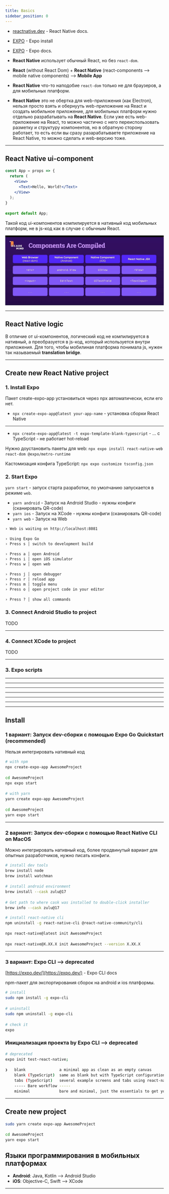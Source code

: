 ```yaml
---
title: Basics
sidebar_position: 0
---
```


- [reactnative.dev](https://reactnative.dev/) - React Native docs.
- [EXPO](https://reactnative.dev/docs/environment-setup) - Expo install
- [EXPO](https://expo.dev/) - Expo docs.

- **React Native** использует обычный React, но без `react-dom`.
- **React** (without React Dom) + **React Native** (react-components --> mobile native components) --> **Mobile App**
- **React Native** что-то наподобие `react-dom` только не для браузеров, а для мобильных платформ.
- **React Native** это не обертка для web-приложения (как Electron), нельзя просто взять и обернууть web-приложение на React и создать мобильное приложение, для мобильных платформ нужно отдельно разрабатывать на **React Native**. Если уже есть web-приложение на React, то можно частично с него переиспользовать разметку и структуру компонентов, но в обратную сторону работает, то есть если вы сразу разарабатываете приложение на React Native, то можно сделать и web-версию тоже.

---

## React Native ui-component

```jsx
const App = props => {
  return (
    <View>
      <Text>Hello, World!</Text>
    </View>
  );
}

export default App;
```

Такой код ui-компонентов компилируется в нативный код мобильных платформ, не в js-код как в случае с обычным React.

![waterfall](/img/mobile/photo_2024-05-02_12-41-02.jpg)

---

## React Native logic

В отличие от ui-компонентов, логический код не компилируется в нативный, а преобразуется в js-код, который используется внутри приложения. Для того, чтобы мобилиная платформа понимала js, нужен так называемый **translation bridge**.

---

## Create new React Native project

### 1. Install Expo

Пакет create-expo-app установиться через npx автоматически, если его нет.

- `npx create-expo-app@latest your-app-name` - установка сборки React Native

---

- `npx create-expo-app@latest -t expo-template-blank-typescript` - ... c TypeScript - не работает hot-reload

Нужно доустановить пакеты для web: `npx expo install react-native-web react-dom @expo/metro-runtime`

Кастомизация конфига TypeScript: `npx expo customize tsconfig.json`


### 2. Start Expo

```yarn start``` - запуск старта разработки, по умолчанию запускается в режиме `web`.

- `yarn android` - Запуск на Android Studio - нужны конфиги (сканировать QR-code)
- `yarn ios` - Запуск на XCode - нужны конфиги (сканировать QR-code)
- `yarn web` - Запуск на Web

```
› Web is waiting on http://localhost:8081

› Using Expo Go
› Press s │ switch to development build

› Press a │ open Android
› Press i │ open iOS simulator
› Press w │ open web

› Press j │ open debugger
› Press r │ reload app
› Press m │ toggle menu
› Press o │ open project code in your editor

› Press ? │ show all commands

```

### 3. Connect Android Studio to project

TODO

---

### 4. Connect XCode to project

TODO

---

### 3. Expo scripts



---
---
---
---
---
---
---


## Install

### 1 вариант: Запуск dev-сборки с помощью Expo Go Quickstart (recommended)

Нельзя интегрировать нативный код

```bash
# with npm
npx create-expo-app AwesomeProject

cd AwesomeProject
npx expo start

# with yarn
yarn create expo-app AwesomeProject

cd AwesomeProject
yarn expo start
```

---

### 2 вариант: Запуск dev-сборки с помощью React Native CLI on MacOS

Можно интегрировать нативный код, более продвинутый вариант для опытных разработчиков, нужно писать конфиги.

```bash
# install dev tools
brew install node
brew install watchman

# install android environment
brew install --cask zulu@17

# Get path to where cask was installed to double-click installer
brew info --cask zulu@17
```

```bash
# install react-native cli
npm uninstall -g react-native-cli @react-native-community/cli

npx react-native@latest init AwesomeProject

npx react-native@X.XX.X init AwesomeProject --version X.XX.X
```

---

### 3 вариант: Expo CLI  --> deprecated

[https://expo.dev/](https://expo.dev/) - Expo CLI docs

npm-пакет для экспортирования сборок на android и ios платформы.

```bash
# install
sudo npm install -g expo-cli

# uninstall
sudo npm uninstall -g expo-cli

# check it
expo
```

### Инициализация проекта by Expo CLI --> deprecated

```bash
# deprecated
expo init test-react-native;

❯   blank               a minimal app as clean as an empty canvas
    blank (TypeScript)  same as blank but with TypeScript configuration
    tabs (TypeScript)   several example screens and tabs using react-navigation and TypeScript
    ----- Bare workflow -----
    minimal             bare and minimal, just the essentials to get you started
```

---

## Create new project

```bash
sudo yarn create expo-app AwesomeProject

cd AwesomeProject
yarn expo start
```

## Языки программирования в мобильных платформах

- **Android**: Java, Kotlin --> Android Studio
- **iOS**: Objective-C, Swift --> XCode

---
